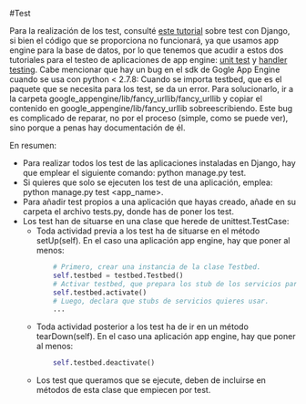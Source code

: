 #Test

Para la realización de los test, consulté [este tutorial](http://toastdriven.com/blog/2011/apr/10/guide-to-testing-in-django/) sobre test con Django, si bien el código que se proporciona no funcionará, ya que usamos app engine para la base de datos, por lo que tenemos que acudir a estos dos tutoriales para el testeo de aplicaciones de app engine: [unit test](https://cloud.google.com/appengine/docs/python/tools/localunittesting#Python_Introducing_the_Python_testing_utilities) y [handler testing](https://cloud.google.com/appengine/docs/python/tools/handlertesting). Cabe mencionar que hay un bug en el sdk de Gogle App Engine cuando se usa con python < 2.7.8: Cuando se importa testbed, que es el paquete que se necesita para los test, se da un error. Para solucionarlo, ir a la carpeta google_appengine/lib/fancy_urllib/fancy_urllib y copiar el contenido en google_appengine/lib/fancy_urllib sobreescribiendo. Este bug es complicado de reparar, no por el proceso (simple, como se puede ver), sino porque a penas hay documentación de él.

En resumen: 
* Para realizar todos los test de las aplicaciones instaladas en Django, hay que emplear el siguiente comando: python manage.py test.
* Si quieres que solo se ejecuten los test de una aplicación, emplea: python manage.py test <app_name>.
* Para añadir test propios a una aplicación que hayas creado, añade en su carpeta el archivo tests.py, donde has de poner los test.
* Los test han de situarse en una clase que herede de unittest.TestCase:
	* Toda actividad previa a los test ha de situarse en el método setUp(self). En el caso una aplicación app engine, hay que poner al menos:
		```python
			# Primero, crear una instancia de la clase Testbed.
			self.testbed = testbed.Testbed()
			# Activar testbed, que prepara los stub de los servicios para su uso.
			self.testbed.activate()
			# Luego, declara que stubs de servicios quieres usar.
			...
		```
	* Toda actividad posterior a los test ha de ir en un método tearDown(self). En el caso una aplicación app engine, hay que poner al menos:
		```python
			self.testbed.deactivate()
		```		
	* Los test que queramos que se ejecute, deben de incluirse en métodos de esta clase que empiecen por test.

